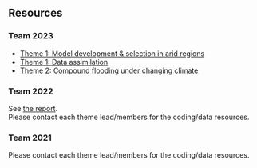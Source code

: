 ## Resources

### Team 2023

- [Theme 1: Model development & selection in arid regions](https://github.com/NWC-CUAHSI-Summer-Institute/ngen-aridity)
- [Theme 1: Data assimilation](https://github.com/NWC-CUAHSI-Summer-Institute/data_assimilation_with_bmi)
- [Theme 2: Compound flooding under changing climate](https://github.com/javedali99/si2023-compound-flooding)

### Team 2022

See [the report](https://www.cuahsi.org/uploads/library/doc/SI2022_Report_v1.2.docx.pdf).  
Please contact each theme lead/members for the coding/data resources.

### Team 2021

Please contact each theme lead/members for the coding/data resources.

<!--
Feel free to add your
-->

<!--

**Here are some ideas to get you started:**

🙋‍♀️ A short introduction - what is your organization all about?
🌈 Contribution guidelines - how can the community get involved?
👩‍💻 Useful resources - where can the community find your docs? Is there anything else the community should know?
🍿 Fun facts - what does your team eat for breakfast?
🧙 Remember, you can do mighty things with the power of [Markdown](https://docs.github.com/github/writing-on-github/getting-started-with-writing-and-formatting-on-github/basic-writing-and-formatting-syntax)
-->
